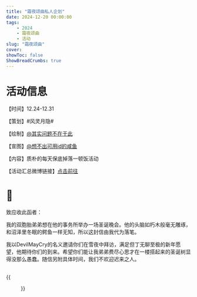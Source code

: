 ```yaml
---
title: "霜夜颂曲私人企划"
date: 2024-12-20 00:00:00
tags: 
    - 2024
    - 霜夜颂曲
    - 活动
slug: "霜夜颂曲"
cover:
showToc: false
ShowBreadCrumbs: true
---
```


# 活动信息

【时间】12.24-12.31

【策划】#风灵月隐#

【绘制】[@其实问题不在于此](https://weibo.com/u/7811087420)

【宣图】[@想不出可用id的咸鱼](https://weibo.com/u/6330720921)

【内容】质朴的每天保底掉落一顿饭活动

【活动汇总微博链接】[点击前往](http://m.weibo.cn/status/5117734299900857?)

# 🍎

致应收此函者：

我的双胞胎弟弟想在他的事务所举办一场圣诞晚会。他的头脑如朽木般毫无雕琢，和沼泽里冬眠的鳄鱼一样无知，所以这封信由我代为落笔。

我以DevilMayCry的名义邀请你们在雪夜中拜访，满足但丁无聊至极的新年愿望，他期待你们的到来。希望你们能让我弟弟费尽心思才在一楼搭起来的圣诞树显得没那么愚蠢。随信另附具体时间，我们不欢迎迟来之人。

<br>
{{<figure src="20241220.webp#center"  caption="霜夜颂曲名单" width="500px">}}

